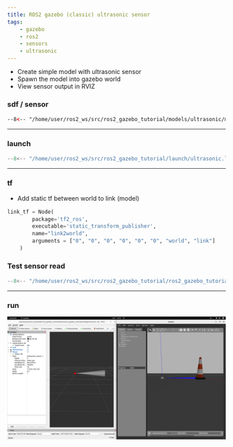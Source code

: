 ```yaml
---
title: ROS2 gazebo (classic) ultrasonic sensor
tags:
    - gazebo
    - ros2
    - sensors
    - ultrasonic
---
```


- Create simple model with ultrasonic sensor
- Spawn the model into gazebo world
- View sensor output in RVIZ


### sdf / sensor

```xml title="ultrasonic/model.sdf" linenums="1" hl_lines="32 62"
--8<-- "/home/user/ros2_ws/src/ros2_gazebo_tutorial/models/ultrasonic/model.sdf"
```

---

### launch
```python title="launch/ultrasonic.launch.py" linenums="1" hl_lines="1"
--8<-- "/home/user/ros2_ws/src/ros2_gazebo_tutorial/launch/ultrasonic.launch.py"
```
---

### tf

- Add static tf between world to link (model)

```python
link_tf = Node(
        package='tf2_ros',
        executable='static_transform_publisher',
        name="link2world",
        arguments = ["0", "0", "0", "0", "0", "0", "world", "link"]
    )
```

### Test sensor read
```python title="ultrasonic_demo_.py" linenums="1" hl_lines="1"
--8<-- "/home/user/ros2_ws/src/ros2_gazebo_tutorial/ros2_gazebo_tutorial/ultrasonic_demo.py"
```
---

### run

![](images/ultrasonic.png)